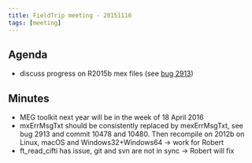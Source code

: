 ```yaml
---
title: FieldTrip meeting - 20151116
tags: [meeting]
---
```


## Agenda

- discuss progress on R2015b mex files (see [bug 2913](http://bugzilla.fieldtriptoolbox.org/show_bug.cgi?id=2913))

## Minutes

- MEG toolkit next year will be in the week of 18 April 2016
- mxErrMsgTxt should be consistently replaced by mexErrMsgTxt, see bug 2913 and commit 10478 and 10480. Then recompile on 2012b on Linux, macOS and Windows32+Windows64 -> work for Robert
- ft_read_cifti has issue, git and svn are not in sync -> Robert will fix

